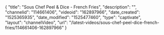{
    "title": "Sous Chef Peel & Dice - French Fries",
    "description": "",
    "channelid": "114661406",
    "videoid": "162897966",
    "date_created": "1525365935",
    "date_modified": "1525477460",
    "type": "captivate",
    "layout": "channelVideo",
    "url": "\/latest-videos\/sous-chef-peel-dice-french-fries\/114661406-162897966"
}